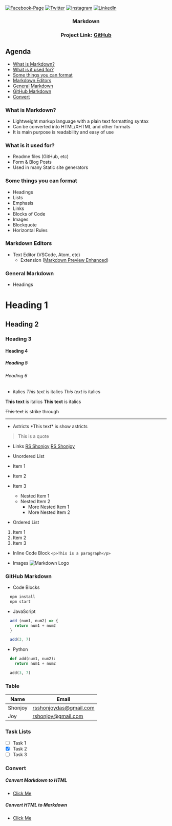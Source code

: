 
[![Facebook-Page][facebook-shield]][facebook-url]
[![Twitter][twitter-shield]][twitter-url]
[![Instagram][instagram-shield]][instagram-url]
[![LinkedIn][linkedin-shield]][linkedin-url]

<p align="center">
  <h3 align="center">Markdown</h3>
  <div align="center"><h3>Project Link: <a href="https://github.com/rsshonjoydas/Markdown">GitHub</a></h3></div></p>

## Agenda

- [What is Markdown?](#what-is-markdown)
- [What is it used for?](#what-is-it-used-for)
- [Some things you can format](#some-things-you-can-format)
- [Markdown Editors](#markdown-editors)
- [General Markdown](#general-markdown)
- [GitHub Markdown](#github-markdown)
- [Convert](#convert)

### What is Markdown?
* Lightweight markup language with a plain text formatting syntax
* Can be converted into HTML/XHTML and other formats
* It is main purpose is readability and easy of use

### What is it used for?

* Readme files (GitHub, etc)
* Form & Blog Posts
* Used in many Static site generators

### Some things you can format

* Headings
* Lists
* Emphasis
* Links
* Blocks of Code
* Images
* Blockquote
* Horizontal Rules

### Markdown Editors

* Text Editor (VSCode, Atom, etc)
  * Extension ([Markdown Preview Enhanced](https://marketplace.visualstudio.com/items?itemName=shd101wyy.markdown-preview-enhanced))

### General Markdown

* Headings

# Heading 1

## Heading 2

### Heading 3

#### Heading 4

##### Heading 5

###### Heading 6

* italics
*This text* is italics
_This text_ is italics

<!-- ? Strong -->
**This text** is italics
__This text__ is italics

<!-- ? Strike Through -->
~~This text~~ is strike through

<!-- ? Horizontal Rule -->

---

* Astricts
\*This text\* is show astricts

<!--? Blockquote -->
> This is a quote

* Links
[RS Shonjoy](http://twitter.com/rsshonjoy)
[RS Shonjoy](https://twitter.com/rsshonjoy "rsshonjoydas")

* Unordered List

* Item 1
* Item 2
* Item 3
  * Nested Item 1
  * Nested Item 2
    * More Nested Item 1
    * More Nested Item 2

* Ordered List

1. Item 1
1. Item 2
1. Item 3

* Inline Code Block
`<p>This is a paragraph</p>`

* Images
![Markdown Logo](https://markdown-here.com/img/icon256.png)

### GitHub Markdown
* Code Blocks
```bash
  npm install
  npm start
```

  * JavaScript
```js
  add (num1, num2) => {
    return num1 + num2
  }

  add(3, 7)
```

  * Python
```py
  def add(num1, num2):
    return num1 + num2

  add(3, 7)
```

### Table

| Name      | Email                         |
| ----------| ------------------------------|
| Shonjoy   | rsshonjoydas@gmail.com        |
| Joy       | rshonjoy@gmail.com            |

### Task Lists

* [ ] Task 1
* [x] Task 2
* [ ] Task 3

### Convert

##### Convert Markdown to HTML

* [Click Me](https://markdowntohtml.com/)

##### Convert HTML to Markdown

* [Click Me](https://www.browserling.com/tools/html-to-markdown)


<!-- MARKDOWN LINKS & IMAGES -->

[facebook-shield]: https://img.shields.io/badge/-Facebook-black.svg?style=flat-square&logo=facebook&color=555&logoColor
[facebook-url]: https://facebook.com/rsshonjoydas
[twitter-shield]: https://img.shields.io/badge/-Facebook-black.svg?style=flat-square&logo=twitter&color=555&logoColor
[twitter-url]: https://twitter.com/rsshonjoydas
[instagram-shield]: https://img.shields.io/badge/-Instagram-black.svg?style=flat-square&logo=instagram&color=555&logoColor
[instagram-url]: https://instagram.com/rsshonjoydas
[linkedin-shield]: https://img.shields.io/badge/-LinkedIn-black.svg?style=flat-square&logo=linkedin&colorB
[linkedin-url]: https://linkedin.com/in/rsshonjoydas

